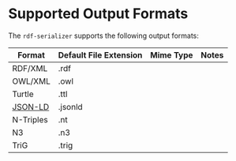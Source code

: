 # Supported Output Formats

The `rdf-serializer` supports the following output formats:

| Format | Default File Extension | Mime Type | Notes |
| ------ | -------------- | --------- | ----- |
| RDF/XML | .rdf | | |
| OWL/XML | .owl | | |
| Turtle | .ttl | | | 
| [JSON-LD](http://www.w3.org/TR/json-ld/) | .jsonld | | |
| N-Triples | .nt | | |
| N3 | .n3 | | |
| TriG | .trig | | |
